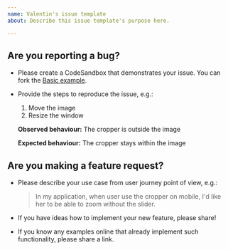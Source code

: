 ```yaml
---
name: Valentin's issue template
about: Describe this issue template's purpose here.

---
```


## Are you reporting a bug?

- Please create a CodeSandbox that demonstrates your issue. You can fork the [Basic example](https://codesandbox.io/s/q80jom5ql6).

- Provide the steps to reproduce the issue, e.g.:

  1.  Move the image
  2.  Resize the window

  **Observed behaviour:** The cropper is outside the image

  **Expected behaviour:** The cropper stays within the image

## Are you making a feature request?

- Please describe your use case from user journey point of view, e.g.:

  > In my application, when user use the cropper on mobile, I'd like her to be able to zoom without the slider.

- If you have ideas how to implement your new feature, please share!

- If you know any examples online that already implement such functionality, please share a link.
